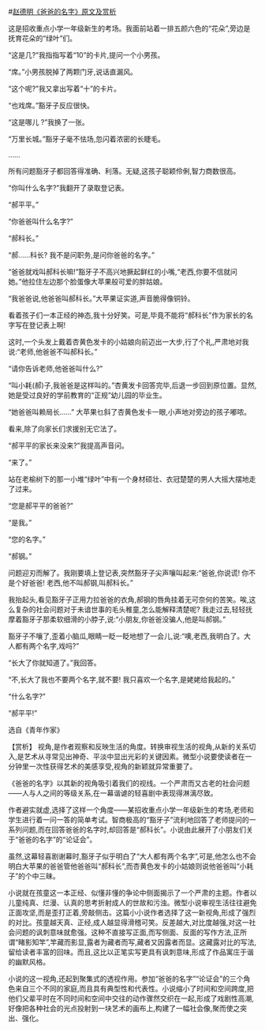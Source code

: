 #[赵德明《爸爸的名字》原文及赏析](https://www.vrrw.net/wx/15267.html)

这是招收重点小学一年级新生的考场。我面前站着一排五颜六色的“花朵”,旁边是抚育花朵的“绿叶”们。

“这是几?”我指指写着“10”的卡片,提问一个小男孩。

“席。”小男孩脱掉了两颗门牙,说话直漏风。

“这个呢?”我又拿出写着“十”的卡片。

“也戏席。”豁牙子反应很快。

“这是哪儿 ?”我换了一张。

“万里长城。”豁牙子毫不怯场,忽闪着浓密的长睫毛。

……

所有问题豁牙子都回答得准确、利落。无疑,这孩子聪颖伶俐,智力商数很高。

“你叫什么名字?”我翻开了录取登记表。

“郝平平。”

“你爸爸叫什么名字?”

“郝科长。”

“郝……科长? 我不是问职务,是问你爸爸的名字。”

“爸爸就戏叫郝科长嘛!”豁牙子不高兴地撅起鲜红的小嘴,“老西,你要不信就问她。”他拉住左边那个脸蛋像大苹果般可爱的胖姑娘。

“我爸爸说,他爸爸叫郝科长。”大苹果证实道,声音脆得像铜铃。

看着孩子们一本正经的神态,我十分好笑。可是,毕竟不能将“郝科长”作为家长的名字写在登记表上啊!

这时,一个头发上戴着杏黄色发卡的小姑娘向前迈出一大步,行了个礼,严肃地对我说:“老师,他爸爸不叫郝科长。”

“请你告诉老师,他爸爸叫什么?”

“叫小耗(郝)子,我爸爸是这样叫的。”杏黄发卡回答完毕,后退一步回到原位置。显然,她是受过良好的学前教育的“正规”幼儿园的毕业生。

“她爸爸叫赖局长……” 大苹果乜斜了杏黄色发卡一眼,小声地对旁边的孩子嘟哝。

看来,除了向家长们求援别无它法了。

“郝平平的家长来没来?”我提高声音问。

“来了。”

站在老榆树下的那一小堆“绿叶”中有一个身材硕壮、衣冠楚楚的男人大摇大摆地走了过来。

“您是郝平平的爸爸?”

“是我。”

“您的名字。”

“郝钢。”

问题迎刃而解了。我刚要填上登记表,突然豁牙子尖声嚷叫起来:“爸爸,你说谎! 你不是个好爸爸! 老西,他不叫郝钢,叫郝科长。”

我抬起头,看见豁牙子正用力拉爸爸的衣角,郝钢的唇角挂着无可奈何的苦笑。唉,这么复杂的社会问题对于未谙世事的毛头稚童,怎么能解释清楚呢? 我走过去,轻轻抚摩着豁牙子那柔软细滑的小脖子,说:“小朋友,你爸爸没骗人,他是叫郝钢。”

豁牙子不嚷了,歪着小脑瓜,眼睛一眨一眨地想了一会儿,说:“噢,老西,我明白了。大人都有两个名字,戏吗?”

“长大了你就知道了。”我回答。

“不,长大了我也不要两个名字,就不要! 我只喜欢一个名字,是姥姥给我起的。”

“什么名字?”

“郝平平!”

选自《青年作家》



【赏析】 视角,是作者观察和反映生活的角度。转换审视生活的视角,从新的关系切入,是艺术从寻常见出神奇、平淡中显出光彩的关键因素。微型小说要使读者在一分钟里一次性获得艺术的美感享受,视角的新颖就异常重要了。

《爸爸的名字》以其新的视角吸引着我们的视线。一个严肃而又古老的社会问题——人与人之间的等级关系,在一幕谐谑的轻喜剧中表现得淋漓尽致。

作者避实就虚,选择了这样一个角度——某招收重点小学一年级新生的考场,老师和学生进行着一问一答的简单考试。智商极高的“豁牙子”流利地回答了老师提问的一系列问题,而在回答爸爸的名字时,却回答是“郝科长”。小说由此展开了小朋友们关于“爸爸的名字”的“论证会”。

虽然,这幕轻喜剧谢幕时,豁牙子似乎明白了“大人都有两个名字”,可是,他怎么也不会明白大苹果的爸爸管他爸爸叫“郝科长”,而杏黄色发卡的小姑娘则说他爸爸叫“小耗子”的个中三昧。

小说就在孩童这一本正经、似懂非懂的争论中侧面揭示了一个严肃的主题。作者以儿童纯真、烂漫、认真的思考折射成人的世故和污浊。微型小说审视生活往往避免正面攻坚,而是歪打正着,旁敲侧击。这篇小小说作者选择了这一新视角,形成了强烈的对比。孩童越天真、正经,成人越显得滑稽可笑。反差越大,对比度越强,对这一社会问题的讽刺意味就愈强。这种不直接写正面,而写侧面、反面的写作方法,正所谓“睹影知竿”,竿藏而影显,露者为藏者而写,藏者又因露者而显。这藏露对比的写法,留给读者丰富的回味。而且,这比以正笔实写更具有讽刺意味,形成了作品寓庄于谐的幽默风格。

小说的这一视角,还起到聚集式的透视作用。参加“爸爸的名字”“论证会”的三个角色来自三个不同的家庭,而且具有典型性和代表性。小说缩小了时间和空间跨度,把他们父辈平时在不同时间和空间中交往的动作骤然交织在一起,形成了戏剧性高潮,好像把各种社会的光点投射到一块艺术的画布上,构建了一幅社会像,聚而使之突出、强化。

